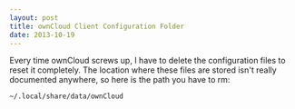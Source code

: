 ```yaml
---
layout: post
title: ownCloud Client Configuration Folder
date: 2013-10-19
---
```

Every time ownCloud screws up, I have to delete the configuration files to reset it completely. The location where these files are stored isn't really documented anywhere, so here is the path you have to rm:

	~/.local/share/data/ownCloud
